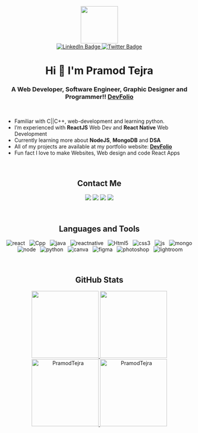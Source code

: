 
<div id="header" align="center">
  <img src="https://media.giphy.com/media/M9gbBd9nbDrOTu1Mqx/giphy.gif" width="100"/>
  <div id="badges">
  <a href="https://www.linkedin.com/in/pramod-tejra-45b9b9237">
    <img src="https://img.shields.io/badge/LinkedIn-blue?style=for-the-badge&logo=linkedin&logoColor=white" alt="LinkedIn Badge"/>
  </a>
  <a href="https://twitter.com/PramodTejra">
    <img src="https://img.shields.io/badge/Twitter-blue?style=for-the-badge&logo=twitter&logoColor=white" alt="Twitter Badge"/>
  </a>
  <br>
  <img src="https://komarev.com/ghpvc/?username=PramodTejra&style=flat-square&color=blue" alt=""/>
</div>
</div>

### <h1 align="center">Hi 👋  I'm **Pramod Tejra** </h1>

### <h3 align="center">A Web Developer, Software Engineer, Graphic Designer and Programmer!! **[DevFolio][website]**</h3><br>

- Familiar with C||C++, web-development and learning python.
- I’m experienced with **ReactJS** Web Dev and **React Native** Web Development
- Currently learning more about **NodeJS**, **MongoDB** and **DSA**
- All of my projects are available at my portfolio website: **[DevFolio][website]**
- Fun fact I love to make Websites, Web design and code React Apps
<br>

### <h2 align="center">Contact Me</h2>
<p align="center">   
  <a href="mailto:pramodtejrapiku01@gmail.com" target="_blank"><img src="https://img.shields.io/badge/-Gmail-0D1117?style=for-the-badge&logo=gmail&logoColor=DB4437"></a>
    <a href="https://www.linkedin.com/in/pramod-tejra-45b9b9237/" target="_blank"><img src="https://img.shields.io/badge/-LinkedIn-0D1117?style=for-the-badge&logo=linkedin&logoColor=0077b5"></a> 
  <a href="https://www.instagram.com/pramod_tejra/" target="_blank"><img src="https://img.shields.io/badge/-Instagram-0D1117?style=for-the-badge&logo=instagram&logoColor=C13584"></a>
       <a href="https://twitter.com/PramodTejra" target="_blank"><img src="https://img.shields.io/badge/Twitter-0D1117?style=for-the-badge&logo=Twitter&logoColor=1DA1F2"></a>
</p>
<br>

### <h2 align="center">Languages and Tools </h2>
<p align="center">
  	<img src="https://img.shields.io/badge/React-20232A?style=for-the-badge&logo=react&logoColor=61DAFB" alt="react" />&nbsp;&nbsp;
  	<img src="https://img.shields.io/badge/C%2B%2B-00599C?style=for-the-badge&logo=c%2B%2B&logoColor=white" alt="Cpp" />&nbsp;&nbsp;
    <img src="https://img.shields.io/badge/Java-ED8B00?style=for-the-badge&logo=java&logoColor=white" alt="java" />&nbsp;&nbsp;
  	<img src="https://img.shields.io/badge/react_native%20-%2320232a.svg?&style=for-the-badge&logo=react&logoColor=%2361DAFB" alt="reactnative" />&nbsp;&nbsp;
    <img src="https://img.shields.io/badge/HTML5-E34F26?style=for-the-badge&logo=html5&logoColor=white" alt="Html5" />&nbsp;&nbsp;
  	<img src="https://img.shields.io/badge/CSS3-1572B6?style=for-the-badge&logo=css3&logoColor=white" alt="css3" />&nbsp;&nbsp;
	  <img src="https://img.shields.io/badge/JavaScript-F7DF1E?style=for-the-badge&logo=javascript&logoColor=black" alt="js" />&nbsp;&nbsp;
	  <img src="https://img.shields.io/badge/MongoDB-%234ea94b.svg?&style=for-the-badge&logo=mongodb&logoColor=white" alt="mongo" />&nbsp;&nbsp;
    <img src="https://img.shields.io/badge/Node.js-339933?style=for-the-badge&logo=nodedotjs&logoColor=white" alt="node" />&nbsp;&nbsp;
    <img src="https://img.shields.io/badge/Python-FFD43B?style=for-the-badge&logo=python&logoColor=blue" alt="python" />&nbsp;&nbsp;
    <img src="https://img.shields.io/badge/Canva-%2300C4CC.svg?&style=for-the-badge&logo=Canva&logoColor=white" alt="canva" />&nbsp;&nbsp;
    <img src="https://img.shields.io/badge/Figma-F24E1E?style=for-the-badge&logo=figma&logoColor=white" alt="figma" />&nbsp;&nbsp;
    <img src="https://img.shields.io/badge/Adobe%20Photoshop-31A8FF?style=for-the-badge&logo=Adobe%20Photoshop&logoColor=black" alt="photoshop" />&nbsp;&nbsp;
    <img src="https://img.shields.io/badge/Adobe%20Lightroom-31A8FF?style=for-the-badge&logo=Adobe%20Lightroom&logoColor=white" alt="lightroom" />&nbsp;&nbsp;
<!-- 	  <img src="https://img.shields.io/badge/Express.js-000000?style=for-the-badge&logo=express&logoColor=white" alt="express" />&nbsp;&nbsp;
  	<img src="https://img.shields.io/badge/Firebase-ffca28?style=for-the-badge&logo=firebase&logoColor=black" alt="firebase" />&nbsp;&nbsp; -->
</p>
<br>
  

### <h2 align="center">GitHub Stats </h2>


<p align="center">
<a href="https://github.com/PramodTejra">
  <img height="180em" src="https://github-readme-stats.vercel.app/api?username=PramodTejra&show_icons=true&locale=en&theme=algolia"/>
  <img height="180em" src="https://github-readme-stats.vercel.app/api/top-langs?username=PramodTejra&show_icons=true&locale=en&layout=compact&theme=algolia"/>
  <img height="180em" src="https://nirzak-streak-stats.vercel.app/?user=PramodTejra&theme=algolia" alt="PramodTejra" />
  <img height="180em" src="https://github-profile-summary-cards.vercel.app/api/cards/profile-details?username=PramodTejra&theme=algolia" alt="PramodTejra" />
</a>
</p>

[website]: https://pramodtejra.github.io/My-Portfolio/



<!-- ### :man_technologist: About Me :
👉I am Pramod Tejra.<br>
😎Age 20<br>
👨‍🎓Sophomore at IIIT Bhopal.<br>
📧pramodtejrapiku01@gmail.com<br>
👨‍💻Familiar with C||C++ learning python and web-development.<br>

### :hammer_and_wrench: Languages and Tools :
<div>
  <img src="https://github.com/devicons/devicon/blob/master/icons/java/java-original-wordmark.svg" title="Java" alt="Java" width="40" height="40"/>&nbsp;
  <img src="https://github.com/devicons/devicon/blob/master/icons/react/react-original-wordmark.svg" title="React" alt="React" width="40" height="40"/>&nbsp;
  <img src="https://github.com/devicons/devicon/blob/master/icons/css3/css3-plain-wordmark.svg"  title="CSS3" alt="CSS" width="40" height="40"/>&nbsp;
  <img src="https://github.com/devicons/devicon/blob/master/icons/html5/html5-original.svg" title="HTML5" alt="HTML" width="40" height="40"/>&nbsp;
  <img src="https://github.com/devicons/devicon/blob/master/icons/javascript/javascript-original.svg" title="JavaScript" alt="JavaScript" width="40" height="40"/>&nbsp;&nbsp;
  <img src="https://seeklogo.com/images/C/c-programming-language-logo-9B32D017B1-seeklogo.com.png" title="C" alt="C" width="40" height="40"/>&nbsp;&nbsp;
  <img src="https://seeklogo.com/images/C/c-logo-1B1817C041-seeklogo.com.png" title="C++" alt="C++" width="40" height="40"/>&nbsp;&nbsp;
  <img src="https://seeklogo.com/images/P/python-logo-A32636CAA3-seeklogo.com.png" title="Python" alt="Python" width="40" height="40"/>&nbsp;&nbsp;
   
### :fire: My Stats :
[![GitHub Streak](http://github-readme-streak-stats.herokuapp.com?user=PramodTejra&theme=dark&background=000000)](https://git.io/streak-stats)
![Top Langs](https://github-readme-stats.vercel.app/api/top-langs/?username=PramodTejra&theme=tokyonight)<br>
  
[![Pramod's GitHub stats](https://github-readme-stats.vercel.app/api?username=PramodTejra)](https://github.com/anuraghazra/github-readme-stats)<br>

[![Pramod's github activity graph](https://github-readme-activity-graph.cyclic.app/graph?username=PramodTejra&theme=react)](https://github.com/PramodTejra/github-readme-activity-graph)
 -->
